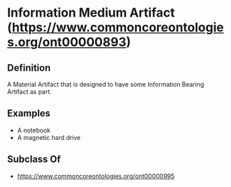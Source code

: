# Information Medium Artifact (https://www.commoncoreontologies.org/ont00000893)

## Definition
A Material Artifact that is designed to have some Information Bearing Artifact as part.

## Examples
- A notebook
- A magnetic hard drive

## Subclass Of
- https://www.commoncoreontologies.org/ont00000995

